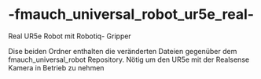 # -fmauch_universal_robot_ur5e_real-
Real UR5e Robot mit Robotiq- Gripper

Dise beiden Ordner enthalten die veränderten Dateien gegenüber dem fmauch_universal_robot  Repository.
Nötig um den UR5e mit der Realsense Kamera in Betrieb zu nehmen
